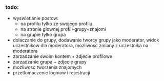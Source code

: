 ### todo:


- wyswietlanie postow:
    - na profilu tylko ze swojego profilu
    - na stronie glownej profil+grupy+znajomi
    - na grupie tylko grupa
- dolaczanie do grupy, dodawanie tworcy grupy jako moderator, widok uczestnikow dla moderatora, mozliwosc zmiany z uczestnika na moderatora
- zarzadzanie swoim kontem + zdjecie profilowe
- zarzadzanie grupa + zdjecie grupy
- mozliwosc tworzenia znajomych
- przetlumaczenie loginow i rejestracji
